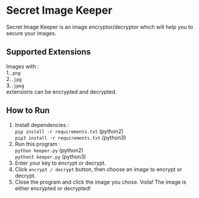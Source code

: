 # Secret Image Keeper

Secret Image Keeper is an image encryptor/decryptor which will help you to secure your images.

## Supported Extensions
Images with : <br />
1.`.png` <br />
2.`.jpg` <br />
3.`.jpeg` <br />
extensions can be encrypted and decrypted.

## How to Run

1. Install dependencies : <br />
`pip install -r requirements.txt` (python2) <br />
`pip3 install -r requirements.txt` (python3) 
2. Run this program : <br />
`python keeper.py` (python2) <br />
`python3 keeper.py` (python3)
3. Enter your key to encrypt or decrypt.
4. Click `encrypt / decrypt` button, then choose an image to encrypt or decrypt.
5. Close the program and click the image you chose. Voila! The image is either encrypted or decrypted!
